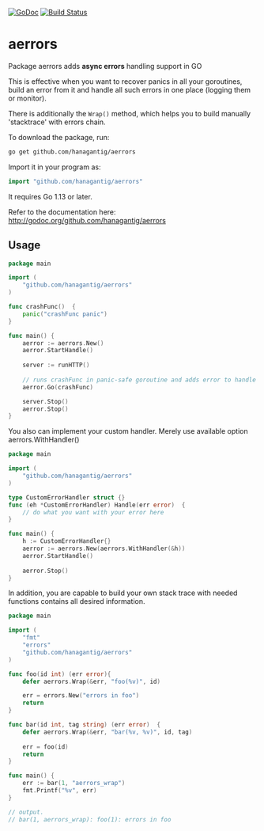 [![GoDoc](http://godoc.org/github.com/hanagantig/aerrors?status.png)](http://godoc.org/github.com/hanagantig/aerrors)
[![Build Status](https://travis-ci.org/robfig/cron.svg?branch=master)](https://travis-ci.com/hanagantig/aerrors)

# aerrors

Package aerrors adds **async errors** handling support in GO

This is effective when you want to recover panics in all your goroutines, build an error from it and handle all such errors in one place (logging them or monitor).

There is additionally the `Wrap()` method, which helps you to build manually 'stacktrace' with errors chain. 

To download the package, run:
```bash
go get github.com/hanagantig/aerrors
```

Import it in your program as:
```go
import "github.com/hanagantig/aerrors"
```

It requires Go 1.13 or later.

Refer to the documentation here:
http://godoc.org/github.com/hanagantig/aerrors

## Usage
```go
package main

import (
    "github.com/hanagantig/aerrors"
)

func crashFunc()  {
    panic("crashFunc panic")
}

func main() {
    aerror := aerrors.New()
    aerror.StartHandle()
    
    server := runHTTP()
    
    // runs crashFunc in panic-safe goroutine and adds error to handle
    aerror.Go(crashFunc)

    server.Stop()
    aerror.Stop()
}
```

You also can implement your custom handler. 
Merely use available option aerrors.WithHandler()

```go
package main

import (
    "github.com/hanagantig/aerrors"
)

type CustomErrorHandler struct {}
func (eh *CustomErrorHandler) Handle(err error)  {
    // do what you want with your error here
}

func main() {
    h := CustomErrorHandler{}
    aerror := aerrors.New(aerrors.WithHandler(&h))
    aerror.StartHandle()
    
    aerror.Stop()
}
```

In addition, you are capable to build your own stack trace with needed functions contains all desired information.
```go
package main

import (
    "fmt"
    "errors"
    "github.com/hanagantig/aerrors"
)

func foo(id int) (err error){
    defer aerrors.Wrap(&err, "foo(%v)", id)

    err = errors.New("errors in foo")
    return
}

func bar(id int, tag string) (err error)  {
    defer aerrors.Wrap(&err, "bar(%v, %v)", id, tag)
    
    err = foo(id)
    return
}

func main() {
    err := bar(1, "aerrors_wrap")
    fmt.Printf("%v", err)   
}

// output.
// bar(1, aerrors_wrap): foo(1): errors in foo
``` 